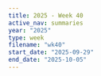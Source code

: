 ```yaml
---
title: 2025 - Week 40
active_nav: summaries
year: "2025"
type: week
filename: "wk40"
start_date: "2025-09-29"
end_date: "2025-10-05"
---
```


